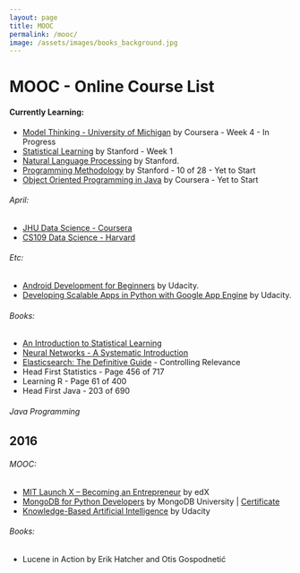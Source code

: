```yaml
---
layout: page
title: MOOC
permalink: /mooc/
image: /assets/images/books_background.jpg
---
```


# MOOC - Online Course List

#### Currently Learning: 
- [Model Thinking - University of Michigan](https://www.coursera.org/learn/model-thinking) by Coursera - Week 4 - In Progress
- [Statistical Learning](https://lagunita.stanford.edu/courses/HumanitiesSciences/StatLearning/Winter2016/about) by Stanford - Week 1
- [Natural Language Processing](https://www.coursera.org/course/nlp) by Stanford.
- [Programming Methodology](https://www.youtube.com/view_play_list?p=84A56BC7F4A1F852) by Stanford - 10 of 28 - Yet to Start
- [Object Oriented Programming in Java](https://www.coursera.org/learn/object-oriented-java/) by Coursera - Yet to Start

###### April:

- [JHU Data Science - Coursera](https://www.coursera.org/specializations/jhu-data-science)
- [CS109 Data Science - Harvard](http://cs109.github.io/2015/)

###### Etc:
- [Android Development for Beginners](https://www.udacity.com/course/android-development-for-beginners--ud837) by Udacity.
- [Developing Scalable Apps in Python with Google App Engine](https://www.udacity.com/course/developing-scalable-apps-in-python--ud858) by Udacity.

###### Books:

- [An Introduction to Statistical Learning](http://www-bcf.usc.edu/~gareth/ISL/)
- [Neural Networks - A Systematic Introduction](http://page.mi.fu-berlin.de/rojas/neural/)
- [Elasticsearch: The Definitive Guide](https://www.elastic.co/guide/en/elasticsearch/guide/current/index.html) - Controlling Relevance
- Head First Statistics - Page 456 of 717
- Learning R - Page 61 of 400
- Head First Java - 203 of 690

###### Java Programming

## 2016

###### MOOC:

- [MIT Launch X – Becoming an Entrepreneur](https://www.edx.org/course/becoming-entrepreneur-mitx-launch-x) by edX
- [MongoDB for Python Developers](https://university.mongodb.com/courses/M101P/about) by MongoDB University | [Certificate](https://github.com/KartikKannapur/kartikkannapur.github.io/blob/master/mooc_certificates/MongoDB_M101P_Certificate.pdf)
- [Knowledge-Based Artificial Intelligence](https://www.udacity.com/course/knowledge-based-ai-cognitive-systems--ud409) by Udacity


###### Books:
- Lucene in Action by Erik Hatcher and Otis Gospodnetić
